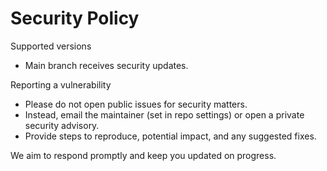 # Security Policy

Supported versions
- Main branch receives security updates.

Reporting a vulnerability
- Please do not open public issues for security matters.
- Instead, email the maintainer (set in repo settings) or open a private security advisory.
- Provide steps to reproduce, potential impact, and any suggested fixes.

We aim to respond promptly and keep you updated on progress.
